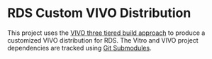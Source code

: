 RDS Custom VIVO Distribution
============================

This project uses the [VIVO three tiered build approach](https://wiki.duraspace.org/display/VIVO/Building+VIVO+in+3+tiers) to produce a customized VIVO distribution for RDS.  The Vitro and VIVO project dependencies are tracked using [Git Submodules](http://git-scm.com/book/en/v2/Git-Tools-Submodules).

